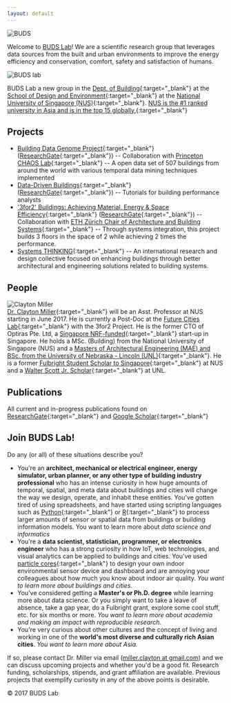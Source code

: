 ```yaml
---
layout: default
---
```


![BUDS](buds-lab.github.io/budslab_banner.png)

Welcome to [BUDS Lab](https://github.com/buds-lab)! We are a scientific research group that leverages data sources from the built and urban environments to improve the energy efficiency and conservation, comfort, safety and satisfaction of humans.

![BUDS lab](buds-lab.github.io/nus.png)

BUDS Lab a new group in the [Dept. of Building](http://www.bdg.nus.edu.sg/){:target="_blank"} at the [School of Design and Environment](http://www.sde.nus.edu.sg/){:target="_blank"} at the [National University of Singapore (NUS)](http://www.nus.edu.sg/){:target="_blank"}. [NUS is the #1 ranked university in Asia and is in the top 15 globally.](http://www.nus.edu.sg/global/rankings.html){:target="_blank"}

## Projects
* [Building Data Genome Project](https://github.com/buds-lab/the-building-data-genome){:target="_blank"} ([ResearchGate](https://www.researchgate.net/project/Building-Data-Genome-Project){:target="_blank"}) -- Collaboration with [Princeton CHAOS Lab](https://chaos.princeton.edu/){:target="_blank"} -- A open data set of 507 buildings from around the world with various temporal data mining techniques implemented
* [Data-Driven Buildings](http://www.datadrivenbuilding.org/){:target="_blank"} ([ResearchGate](https://www.researchgate.net/project/Data-Driven-Buildings){:target="_blank"}) -- Tutorials for building performance analysts 
* ['3for2' Buildings: Achieving Material, Energy & Space Efficiency](http://www.systems.arch.ethz.ch/research/3for2-beyond-efficiency.html){:target="_blank"} ([ResearchGate](https://www.researchgate.net/project/3for2-Buildings-Achieving-Material-Energy-Space-Efficiency){:target="_blank"}) -- Collaboration with [ETH Z&uuml;rich Chair of Architecture and Building Systems](http://www.systems.arch.ethz.ch/){:target="_blank"} -- Through systems integration, this project builds 3 floors in the space of 2 while achieving 2 times the performance.
* [Systems THINKING](http://www.systh.ink/){:target="_blank"} -- An international research and design collective focused on enhancing buildings through better architectural and engineering solutions related to building systems.

## People
![Clayton Miller](buds-lab.github.io/dr_clayton_miller.png)
<br>
[Dr. Clayton Miller](https://www.researchgate.net/profile/Clayton_Miller2){:target="_blank"} will be an Asst. Professor at NUS starting in June 2017. He is currently a Post-Doc at the [Future Cities Lab](http://www.fcl.ethz.ch/){:target="_blank"} with the 3for2 Project. He is the former CTO of Optiras Pte. Ltd, a [Singapore NRF-funded](https://www.nrf.gov.sg/){:target="_blank"} start-up in Singapore. He holds a MSc. (Building) from the National University of Singapore (NUS) and a [Masters of Architectural Engineering (MAE) and BSc. from the University of Nebraska - Lincoln (UNL)](http://engineering.unl.edu/durhamschool/){:target="_blank"}. He is a former [Fulbright Student Scholar to Singapore](https://fulbrightsg.org/){:target="_blank"} at NUS and a [Walter Scott Jr. Scholar](https://scottscholaralumni.wordpress.com/){:target="_blank"} at UNL. 

## Publications
All current and in-progress publications found on [ResearchGate](https://www.researchgate.net/profile/Clayton_Miller2){:target="_blank"} and [Google Scholar](https://scholar.google.com.sg/citations?user=akL857IAAAAJ&hl=en){:target="_blank"}

## Join BUDS Lab!
Do any (or all) of these situations describe you?
* You're an **architect, mechanical or electrical engineer, energy simulator, urban planner, or any other type of building industry professional** who has an intense curiosity in how huge amounts of temporal, spatial, and meta data about buildings and cities will change the way we design, operate, and inhabit these entities. You've gotten tired of using spreadsheets, and have started using scripting languages such as [Python](https://www.python.org/){:target="_blank"} or [R](https://www.r-project.org/){:target="_blank"} to process larger amounts of sensor or spatial data from buildings or building information models. You want to learn more about *data science and informatics*
* You're a **data scientist, statistician, programmer, or electronics engineer** who has a strong curiosity in how IoT, web technologies, and visual analytics can be applied to buildings and cities. You've used [particle cores](https://www.particle.io/){:target="_blank"} to design your own indoor environmental sensor device and dashboard and are annoying your colleagues about how much you know about indoor air quality. *You want to learn more about buildings and cities.* 
* You've considered getting a **Master's or Ph.D. degree** while learning more about data science. Or you simply want to take a leave of absence, take a gap year, do a Fulbright grant, explore some cool stuff, etc. for six months or more. *You want to learn more about academia and making an impact with reproducible research.*
* You're very curious about other cultures and the concept of living and working in one of the **world's most diverse and culturally rich Asian cities**. *You want to learn more about Asia.*

If so, please contact Dr. Miller via email ([miller.clayton at gmail.com](mailto:miller.clayton@gmail.com)) and we can discuss upcoming projects and whether you'd be a good fit. Research funding, scholarships, stipends, and grant affiliation are available. Previous projects that exemplify curiosity in any of the above points is desirable.

&copy; 2017 BUDS Lab



<!-- <iframe src="https://ghbtns.com/github-btn.html?user=chibicode&amp;repo=solo&amp;type=watch&amp;count=true&amp;size=large"
  allowtransparency="true" frameborder="0" scrolling="0" width="170" height="30"></iframe><br/> 

<!-- Looking for a more standard Jekyll theme? Try out [Shiori](http://github.com/ellekasai/shiori) theme, which has Bootstrap integration.

## Solo is useful if...

* You want to create an "about me" page from a single markdown file and host it under a custom domain name.
* You want to create a single-page website that's mostly text, like [Know Your Company](https://knowyourcompany.com/).
* You want to share a single markdown file and tried GitHub Gist ([example](https://gist.github.com/dypsilon/5819504)), but would like something nicer-looking.
* You want something like GitHub's [automatic page generator](http://pages.github.com/) for a non-code repository.

This page itself is built with Solo. It's generated from [this markdown file](https://github.com/chibicode/solo/blob/gh-pages/_includes/index.md).

## Usage

First, [install Jekyll](http://jekyllrb.com/docs/installation/). Then download Solo from its [GitHub Repository](https://github.com/chibicode/solo). Start Jekyll and you should see this page up and running.

**The main file you'll be editing is `index.md`**. This becomes the content for the page.

### Other Files

* Edit `_config.yml` to change the site's title and description.
* Edit `_includes/head.html` to add custom code to `<head>`.
* Edit `_includes/scripts.html` to add custom code before `</body>`.
* Edit `CNAME` to host on a custom domain.
* Edit `README.md` before pushing your code.

### Don't use `<h1>` tags

Wthin `index.md`, do not use `<h1>` tags - `<h1>` is reserved for the site title.

### Supported Tags

Solo supports lists, `<hr>`s, `<table>`s,

> blockquotes, and...

~~~html
<pre>code blocks with syntax highlighting.</pre>
~~~

### Keep Solo up to date

Instead of downloading, you can [fork Solo](https://github.com/chibicode/solo/fork) and use the "upstream" strategy described on [this page](https://help.github.com/articles/fork-a-repo) to keep Solo up to date.

## Author

Shu Uesugi ([Twitter](http://twitter.com/chibicode)/[GitHub](http://github.com/chibicode)/[G+](https://plus.google.com/110325199858284431541?rel=author)).

![Shu Uesugi](https://www.gravatar.com/avatar/b868d84bbe2ed30ec45c9253e1c1cefe.jpg?s=200)

### License

[MIT License](http://chibicode.mit-license.org/) -->


